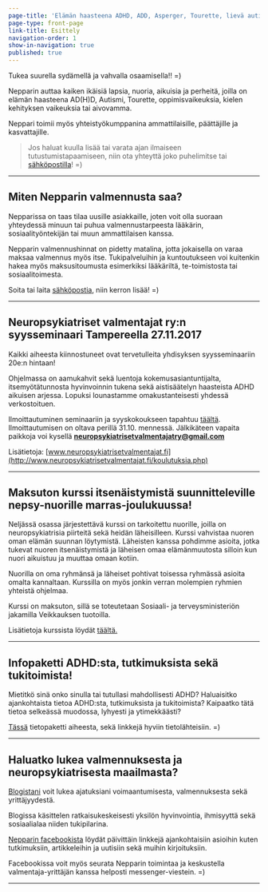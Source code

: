 ```yaml
---
page-title: 'Elämän haasteena ADHD, ADD, Asperger, Tourette, lievä autismi?'
page-type: front-page
link-title: Esittely
navigation-order: 1
show-in-navigation: true
published: true
---
```













Tukea suurella sydämellä ja vahvalla osaamisella!! =)

Nepparin auttaa kaiken ikäisiä lapsia, nuoria, aikuisia ja perheitä, joilla on elämän haasteena AD(H)D, Autismi, Tourette, oppimisvaikeuksia, kielen kehityksen vaikeuksia tai aivovamma. 

Neppari toimii myös yhteistyökumppanina ammattilaisille, päättäjille ja kasvattajille.

> Jos haluat kuulla lisää tai varata ajan ilmaiseen tutustumistapaamiseen, niin ota yhteyttä joko puhelimitse tai [sähköpostilla](/ota-yhteytta)! =)

___

## Miten Nepparin valmennusta saa?

Nepparissa on taas tilaa uusille asiakkaille, joten voit olla suoraan yhteydessä minuun tai puhua valmennustarpeesta lääkärin, sosiaalityöntekijän tai muun ammattilaisen kanssa.

Nepparin valmennushinnat on pidetty matalina, jotta jokaisella on varaa maksaa valmennus myös itse. Tukipalveluihin ja kuntoutukseen voi kuitenkin hakea myös maksusitoumusta esimerkiksi lääkäriltä, te-toimistosta tai sosiaalitoimesta.

Soita tai laita [sähköpostia](/ota-yhteytta), niin kerron lisää! =)

___

## Neuropsykiatriset valmentajat ry:n syysseminaari Tampereella 27.11.2017

Kaikki aiheesta kiinnostuneet ovat tervetulleita yhdisyksen syysseminaariin 20e:n hintaan!

Ohjelmassa on aamukahvit sekä luentoja kokemusasiantuntijalta, itsemyötätunnosta hyvinvoinnin tukena sekä aistisäätelyn haasteista ADHD aikuisen arjessa. Lopuksi lounastamme omakustanteisesti yhdessä verkostoituen.

Ilmoittautuminen seminaariin ja syyskokoukseen tapahtuu [täältä](https://goo.gl/forms/QVAuStk4YvtPPlG23). Ilmoittautumisen on oltava perillä 31.10. mennessä. Jälkikäteen vapaita paikkoja voi kysellä **neuropsykiatrisetvalmentajatry@gmail.com**

Lisätietoja: [www.neuropsykiatrisetvalmentajat.fi](http://www.neuropsykiatrisetvalmentajat.fi/koulutuksia.php)

___

##  Maksuton kurssi itsenäistymistä suunnitteleville nepsy-nuorille marras-joulukuussa!

Neljässä osassa järjestettävä kurssi on tarkoitettu nuorille, joilla on neuropsykiatrisia piirteitä sekä heidän läheisilleen. Kurssi vahvistaa nuoren oman elämän suunnan löytymistä. Läheisten kanssa pohdimme asioita, jotka tukevat nuoren itsenäistymistä ja läheisen omaa elämänmuutosta silloin kun nuori aikuistuu ja muuttaa omaan kotiin.

Nuorilla on oma ryhmänsä ja läheiset pohtivat toisessa ryhmässä asioita omalta kannaltaan. Kurssilla on myös jonkin verran molempien ryhmien yhteistä ohjelmaa.

Kurssi on maksuton, sillä se toteutetaan Sosiaali- ja terveysministeriön jakamilla Veikkauksen tuotoilla.

Lisätietoja kurssista löydät [täältä.](http://www.kvps.fi/tapahtumat/oma-elama-yhdessa-ja-erikseen-kurssi-2)

___

## Infopaketti ADHD:sta, tutkimuksista sekä tukitoimista!

Mietitkö sinä onko sinulla tai tutullasi mahdollisesti ADHD?
Haluaisitko ajankohtaista tietoa ADHD:sta, tutkimuksista ja tukitoimista?
Kaipaatko tätä tietoa selkeässä muodossa, lyhyesti ja ytimekkäästi?

[Tässä](/pieni-adhd-infopaketti) tietopaketti aiheesta, sekä linkkejä hyviin tietolähteisiin. =)

___

## Haluatko lukea valmennuksesta ja neuropsykiatrisesta maailmasta?

[Blogistani](/blogi) voit lukea ajatuksiani voimaantumisesta, valmennuksesta sekä yrittäjyydestä. 

Blogissa käsittelen ratkaisukeskeisesti yksilön hyvinvointia, ihmisyyttä sekä sosiaalialaa niiden tukipilarina.

[Nepparin facebookista](https://facebook.com/valmennuskeskus.neppari) löydät päivittäin linkkejä ajankohtaisiin asioihin kuten tutkimuksiin, artikkeleihin ja uutisiin sekä muihin kirjoituksiin. 

Facebookissa voit myös seurata Nepparin toimintaa ja keskustella valmentaja-yrittäjän kanssa helposti messenger-viestein. =)

___
